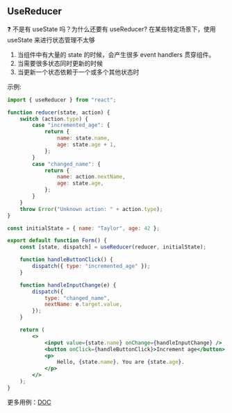 ## UseReducer

❓ 不是有 useState 吗？为什么还要有 useReducer?
在某些特定场景下，使用 useState 来进行状态管理不太够

1. 当组件中有大量的 state 的时候，会产生很多 event handlers 贯穿组件。
2. 当需要很多状态同时更新的时候
3. 当更新一个状态依赖于一个或多个其他状态时

示例:

```jsx
import { useReducer } from "react";

function reducer(state, action) {
    switch (action.type) {
        case "incremented_age": {
            return {
                name: state.name,
                age: state.age + 1,
            };
        }
        case "changed_name": {
            return {
                name: action.nextName,
                age: state.age,
            };
        }
    }
    throw Error("Unknown action: " + action.type);
}

const initialState = { name: "Taylor", age: 42 };

export default function Form() {
    const [state, dispatch] = useReducer(reducer, initialState);

    function handleButtonClick() {
        dispatch({ type: "incremented_age" });
    }

    function handleInputChange(e) {
        dispatch({
            type: "changed_name",
            nextName: e.target.value,
        });
    }

    return (
        <>
            <input value={state.name} onChange={handleInputChange} />
            <button onClick={handleButtonClick}>Increment age</button>
            <p>
                Hello, {state.name}. You are {state.age}.
            </p>
        </>
    );
}
```

更多用例：[DOC](https://react.dev/reference/react/useReducer#usage)
